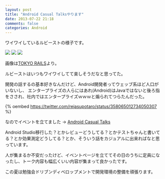 ```yaml
---
layout: post
title: "Android Casual Talksやります"
date: 2013-07-22 21:18
comments: false
categories: Android
---
```


ワイワイしているルビーストの様子です。

![](http://d3lrup5e12lrut.cloudfront.net/media/BAhbCVsHOgZmSSIzMjAxMy8wNi8xNi8wOS8wMy8xNC82MjUvaGlnaHJlc18yNDgyMjkzMTIuanBlZwY6BkVUWwg6BnA6DGNvbnZlcnRJIhEtYXV0by1vcmllbnQGOwZUWwg7BzoKdGh1bWJJIg04MjB4NDAwIwY7BlRbCDoGZToIanBnSSIXLXN0cmlwIC1xdWFsaXR5IDgwBjsGVA.jpg)
![](http://d3lrup5e12lrut.cloudfront.net/media/BAhbCVsHOgZmSSIzMjAxMi8xMi8wNy8xNS8wMS8yNC8yOTUvaGlnaHJlc18xODU3MDc1MjIuanBlZwY6BkVUWwg6BnA6DGNvbnZlcnRJIhEtYXV0by1vcmllbnQGOwZUWwg7BzoKdGh1bWJJIg04MjB4NDAwIwY7BlRbCDoGZToIanBnSSIXLXN0cmlwIC1xdWFsaXR5IDgwBjsGVA.jpg)
![](http://d3lrup5e12lrut.cloudfront.net/media/BAhbCVsHOgZmSSIzMjAxMy8wNS8wOS8xNy8wMS80Ni83MDUvaGlnaHJlc18yMzQxNzQ1MjIuanBlZwY6BkVUWwg6BnA6DGNvbnZlcnRJIhEtYXV0by1vcmllbnQGOwZUWwg7BzoKdGh1bWJJIg04MjB4NDAwIwY7BlRbCDoGZToIanBnSSIXLXN0cmlwIC1xdWFsaXR5IDgwBjsGVA.jpg)

画像は[TOKYO RAILS](http://www.tokyorails.org/ja)より。

ルビーストはいつもワイワイしてて楽しそうだなと思ってた。

開発の話するの基本好きなんだけど、Android開発者ってウェッブ系ほど人口がいないし、
エンタープライズの人らにはあれ(Android)はJavaではないと後ろ指をさされ、社内ではエンタープライズｗｗｗと煽られてつらたんだった。

{% oembed https://twitter.com/rejasupotaro/status/358065012734050307 %}

なのでイベントを立てました -> [Android Casual Talks](http://atnd.org/events/41600)

Android Studio移行した？とかレビューどうしてる？とかテストちゃんと書いてる？とか効果測定どうしてる？とか、そういう話をカジュアルに出来ればなと思っています。

人が集まるか不安だったけど、イベントページを立ててその日のうちに定員になったし、トーク内容も幅広くいい内容が集まって良かったです。

この夏は勉強会ドリブンディベロップメントで開発環境の整備を頑張ります。
